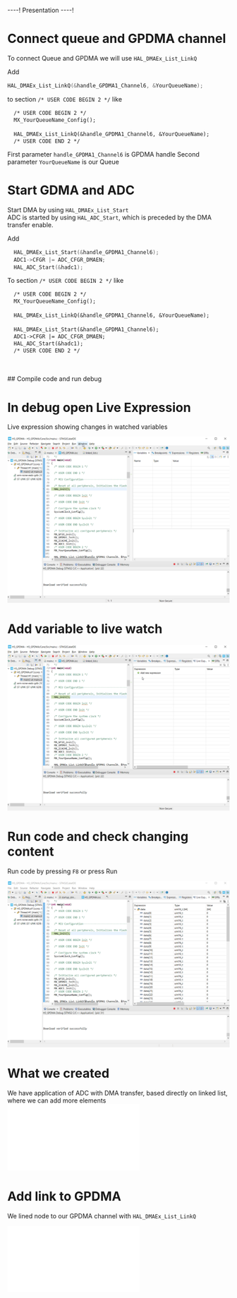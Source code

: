 ----!
Presentation
----!

# Connect queue and GPDMA channel

To connect Queue and GPDMA we will use `HAL_DMAEx_List_LinkQ`

Add

```c
HAL_DMAEx_List_LinkQ(&handle_GPDMA1_Channel6, &YourQueueName);
```

to section `/* USER CODE BEGIN 2 */` like

```c-nc
  /* USER CODE BEGIN 2 */
  MX_YourQueueName_Config();
  
  HAL_DMAEx_List_LinkQ(&handle_GPDMA1_Channel6, &YourQueueName);
  /* USER CODE END 2 */
```

First parameter `handle_GPDMA1_Channel6` is GPDMA handle
Second parameter `YourQueueName` is our Queue

# Start GDMA and ADC

Start DMA by using `HAL_DMAEx_List_Start`<br>
ADC is started by using `HAL_ADC_Start`, which is preceded by the DMA transfer enable.

Add 

```c
  HAL_DMAEx_List_Start(&handle_GPDMA1_Channel6);
  ADC1->CFGR |= ADC_CFGR_DMAEN;
  HAL_ADC_Start(&hadc1);
```

To section `/* USER CODE BEGIN 2 */` like 

```c-nc
  /* USER CODE BEGIN 2 */
  MX_YourQueueName_Config();

  HAL_DMAEx_List_LinkQ(&handle_GPDMA1_Channel6, &YourQueueName);

  HAL_DMAEx_List_Start(&handle_GPDMA1_Channel6);
  ADC1->CFGR |= ADC_CFGR_DMAEN;
  HAL_ADC_Start(&hadc1);
  /* USER CODE END 2 */
```
<br>
<br>
## Compile code and run debug

# In debug open Live Expression

Live expression showing changes in watched variables

![Open Live expression](./img/CubeIDE_Live1.apng)

# Add variable to live watch

![Add to live watch](./img/CubeIDE_Live2.apng)

# Run code and check changing content

Run code by pressing `F8` or press Run 

![Run code](./img/CubeIDE_Live3.apng)

# What we created

We have application of ADC with DMA transfer, based directly on linked list, where we can add more elements
<br>
![adc dma description](./img/adc_dma_desc.json)

# Add link to GPDMA

We lined node to our GPDMA channel with `HAL_DMAEx_List_LinkQ`

![link queue](./img/link_queue.json)
